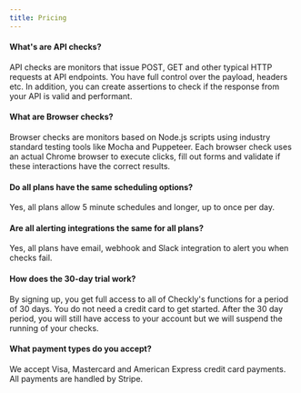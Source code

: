 ```yaml
---
title: Pricing
---
```

#### What's are API checks?

API checks are monitors that issue POST, GET and other typical HTTP requests at API endpoints. You have full control
over the payload, headers etc. In addition, you can create assertions to check if the response from your
API is valid and performant.

#### What are Browser checks?

Browser checks are monitors based on Node.js scripts using industry standard testing tools like Mocha and Puppeteer.
Each browser check uses an actual Chrome browser to execute clicks, fill out forms and validate if these interactions have
the correct results.

#### Do all plans have the same scheduling options?

Yes, all plans allow 5 minute schedules and longer, up to once per day.

<split>


#### Are all alerting integrations the same for all plans?

Yes, all plans have email, webhook and Slack integration to alert you when checks fail.

#### How does the 30-day trial work?
By signing up, you get full access to all of Checkly's functions for a period of 30 days. You do not need a credit card
to get started. After the 30 day period, you will still have access to your account but we will suspend the running of
your checks.

#### What payment types do you accept?

We accept Visa, Mastercard and American Express credit card payments. All payments are handled by Stripe.
